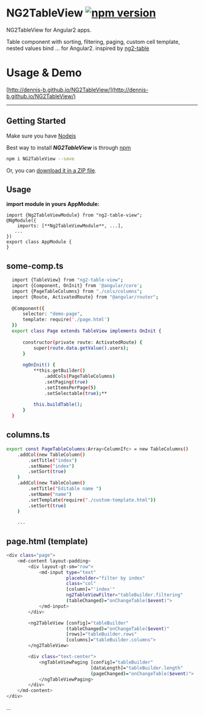 # NG2TableView [![npm version](https://badge.fury.io/js/NG2TableView.svg)](https://www.npmjs.com/package/NG2TableView)
NG2TableView for Angular2 apps.

Table component with sorting, filtering, paging, custom cell template, nested values bind ... for Angular2. inspired by [ng2-table](https://github.com/valor-software/ng2-table)


# Usage & Demo

[http://dennis-b.github.io/NG2TableView/](http://dennis-b.github.io/NG2TableView/)

- - -

## Getting Started
Make sure you have [Nodejs](https://nodejs.org/)


Best way to install ***NG2TableView*** is through [npm](https://www.npmjs.com/package/NG2TableView)

  ```bash
  npm i NG2TableView --save
  ```
  Or, you can [download it in a ZIP file](https://github.com/dennis-b/NG2TableView/archive/master.zip).


## Usage

**import module in yours AppModule:**

```
import {Ng2TableViewModule} from "ng2-table-view";
@NgModule({
    imports: [**Ng2TableViewModule**, ...],
   ...
})
export class AppModule {
}

```

## some-comp.ts
```bash
  import {TableView} from "ng2-table-view";
  import {Component, OnInit} from '@angular/core';
  import {PageTableColumns} from "./cols/columns";
  import {Route, ActivatedRoute} from "@angular/router";
  
  @Component({
      selector: "demo-page",
      template: require('./page.html')
  })
  export class Page extends TableView implements OnInit {
  
      constructor(private route: ActivatedRoute) {
          super(route.data.getValue().users);
      }
  
      ngOnInit() {
          **this.getBuilder()
              .addCols(PageTableColumns)
              .setPaging(true)
              .setItemsPerPage(5)
              .setSelectable(true);**
  
          this.buildTable();
      }
  }
```

## columns.ts
```bash
export const PageTableColumns:Array<ColumnIfc> = new TableColumns()
    .addCol(new TableColumn()
        .setTitle("index")
        .setName("index")
        .setSort(true)
    )
    .addCol(new TableColumn()
        .setTitle("Editable name ")
        .setName("name")
        .setTemplate(require("./custom-template.html"))
        .setSort(true)
    )

    ...
```

## page.html (template)

```bash
<div class="page">
    <md-content layout-padding>
        <div layout-gt-sm="row">
            <md-input type="text"
                      placeholder="filter by index"
                      class="col"
                      [column]="'index'"
                      ng2TableViewFilter="tableBuilder.filtering"
                      (tableChanged)="onChangeTable($event)">
            </md-input>
        </div>

        <ng2TableView [config]="tableBuilder"
                      (tableChanged)="onChangeTable($event)"
                      [rows]="tableBuilder.rows"
                      [columns]="tableBuilder.columns">
        </ng2TableView>

        <div class="text-center">
            <ngTableViewPaging [config]="tableBuilder"
                               [dataLength]="tableBuilder.length"
                               (pageChanged)="onChangeTable($event)">
            </ngTableViewPaging>
        </div>
    </md-content>
</div>

```

...

